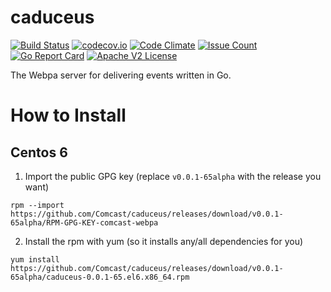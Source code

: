 # caduceus

[![Build Status](https://travis-ci.org/Comcast/caduceus.svg?branch=master)](https://travis-ci.org/Comcast/caduceus) 
[![codecov.io](http://codecov.io/github/Comcast/caduceus/coverage.svg?branch=master)](http://codecov.io/github/Comcast/caduceus?branch=master)
[![Code Climate](https://codeclimate.com/github/Comcast/caduceus/badges/gpa.svg)](https://codeclimate.com/github/Comcast/caduceus)
[![Issue Count](https://codeclimate.com/github/Comcast/caduceus/badges/issue_count.svg)](https://codeclimate.com/github/Comcast/caduceus)
[![Go Report Card](https://goreportcard.com/badge/github.com/Comcast/caduceus)](https://goreportcard.com/report/github.com/Comcast/caduceus)
[![Apache V2 License](http://img.shields.io/badge/license-Apache%20V2-blue.svg)](https://github.com/Comcast/caduceus/blob/master/LICENSE)

The Webpa server for delivering events written in Go.

# How to Install

## Centos 6

1. Import the public GPG key (replace `v0.0.1-65alpha` with the release you want)

```
rpm --import https://github.com/Comcast/caduceus/releases/download/v0.0.1-65alpha/RPM-GPG-KEY-comcast-webpa
```

2. Install the rpm with yum (so it installs any/all dependencies for you)

```
yum install https://github.com/Comcast/caduceus/releases/download/v0.0.1-65alpha/caduceus-0.0.1-65.el6.x86_64.rpm
```
